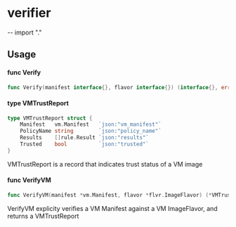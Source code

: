 # verifier
--
    import "."


## Usage

#### func  Verify

```go
func Verify(manifest interface{}, flavor interface{}) (interface{}, error)
```

#### type VMTrustReport

```go
type VMTrustReport struct {
	Manifest   vm.Manifest   `json:"vm_manifest"`
	PolicyName string        `json:"policy_name"`
	Results    []rule.Result `json:"results"`
	Trusted    bool          `json:"trusted"`
}
```

VMTrustReport is a record that indicates trust status of a VM image

#### func  VerifyVM

```go
func VerifyVM(manifest *vm.Manifest, flavor *flvr.ImageFlavor) (*VMTrustReport, error)
```
VerifyVM explicity verifies a VM Manifest against a VM ImageFlavor, and returns
a VMTrustReport
